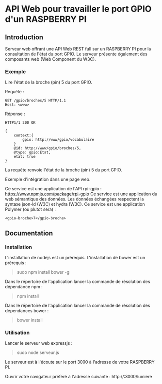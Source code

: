 API Web pour travailler le port GPIO d'un RASPBERRY PI
======================================================

Introduction
------------

Serveur web offrant une API Web REST full sur un RASPBERRY PI pour la consultation de l'état du port GPIO. Le serveur présente également des composants web (Web Component du W3C).

### Exemple

Lire l'état de la broche (pin) 5 du port GPIO.

Requête : 

    GET /gpio/broches/5 HTTP/1.1
    Host: <www>

Réponse : 

    HTTP1/1 200 OK
    
    {
        context:{
            gpio: http://www/gpio/vocabulaire
        }
        @id: http://www/gpio/broches/5,
        @type: gpio:Etat,
        etat: true
    }

La requête renvoie l'état de la broche (pin) 5 du port GPIO.

Exemple d'intégration dans une page web.

Ce service est une application de l'API rpi-gpio : https://www.npmjs.com/package/rpi-gpio
Ce service est une application du web sémantique des données. Les données échangées respectent la syntaxe json-ld (W3C) et hydra (W3C).
Ce service est une application Polymer (ou plutot sera) : 

    <gpio-broche>7</gpio-broche>
 

Documentation
-------------

### Installation

L'installation de nodejs est un prérequis.
L'installation de bower est un prérequis :
> sudo npm install bower -g

Dans le répertoire de l'application lancer la commande de résolution des dépendance npm : 
> npm install

Dans le répertoire de l'application lancer la commande de résolution des dépendances bower : 
> bower install

### Utilisation

Lancer le serveur web expressjs : 
> sudo node serveur.js

Le serveur est à l'écoute sur le port 3000 à l'adresse de votre RASPBERRY PI.

Ouvrir votre navigateur préféré à l'adresse suivante : http://<addresse-ip-pi>:3000/lumiere

